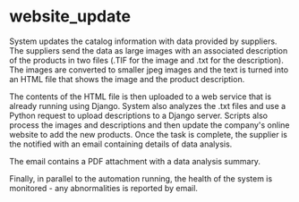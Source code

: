 # website_update
System updates the catalog information with data provided by suppliers. The suppliers send the data as large images with an associated description of the products in two files (.TIF for the image and .txt for the description). The images are converted to smaller jpeg images and the text is turned into an HTML file that shows the image and the product description. 

The contents of the HTML file is then uploaded to a web service that is already running using Django. System also analyzes the .txt files and use a Python request to upload descriptions to a Django server.  Scripts also process the images and descriptions and then update the company's online website to add the new products.  Once the task is complete, the supplier is the notified with an email containing details of data analysis. 

The email contains a PDF attachment with a data analysis summary.  

Finally, in parallel to the automation running, the health of the system is monitored - any abnormalities is reported by email.
